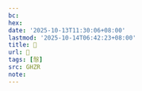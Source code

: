 ```yaml
---
bc:
hex:
date: '2025-10-13T11:30:06+08:00'
lastmod: '2025-10-14T06:42:23+08:00'
title: 󰤝
url: 󰤝
tags: [慤]
src: GHZR
note:
---
```

